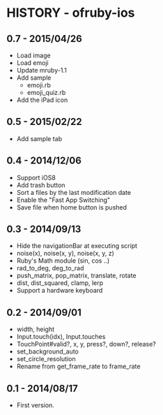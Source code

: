 # HISTORY - ofruby-ios

## 0.7 - 2015/04/26

* Load image
* Load emoji
* Update mruby-1.1
* Add sample
  * emoji.rb
  * emoji_quiz.rb
* Add the iPad icon

## 0.5 - 2015/02/22

* Add sample tab

## 0.4 - 2014/12/06

* Support iOS8
* Add trash button
* Sort a files by the last modification date
* Enable the "Fast App Switching"
* Save file when home button is pushed

## 0.3 - 2014/09/13

* Hide the navigationBar at executing script
* noise(x), noise(x, y), noise(x, y, z)
* Ruby's Math module (sin, cos ..)
* rad_to_deg, deg_to_rad
* push_matrix, pop_matrix, translate, rotate
* dist, dist_squared, clamp, lerp
* Support a hardware keyboard

## 0.2 - 2014/09/01

* width, height
* Input.touch(idx), Input.touches
* TouchPoint#valid?, x, y, press?, down?, release?
* set_background_auto
* set_circle_resolution
* Rename from get_frame_rate to frame_rate

## 0.1 - 2014/08/17

* First version.
